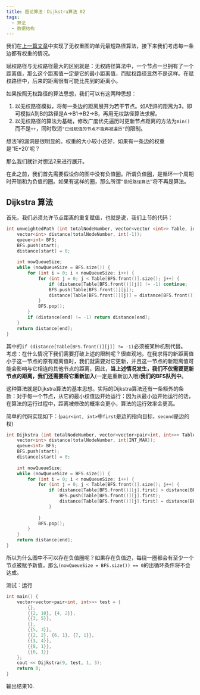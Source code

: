```yaml
---
title: 图论算法：Dijkstra算法 02
tags: 
  - 算法
  - 数据结构
---
```


我们在[上一篇文章](https://amachi.com.cn/_posts/2020-04-15-dijkstra1/)中实现了无权重图的单元最短路径算法，接下来我们考虑每一条边都有权重的情况。  

赋权路径与无权路径最大的区别就是：无权路径算法中，一个节点一旦拥有了一个距离值，那么这个距离值一定是它的最小距离值，而赋权路径显然不是这样。在赋权路径中，后来的距离很有可能比先到的距离小。  

如果按照无权路径的算法思想，我们可以有这两种思想：

1. 以无权路径模拟，将每一条边的距离展开为若干节点。如A到B的距离为3，即可模拟A到B的路径是A->B1->B2->B，再用无权路径算法求解。
2. 以无权路径的算法为基础，修改广度优先遍历时更新节点距离的方法为`min()`而不是`++`，同时取消`"已经赋值的节点不能再被遍历"`的限制。
  
想法1的漏洞是很明显的。权重的大小较小还好，如果有一条边的权重是'1E+20'呢？

那么我们就针对想法2来进行展开。
  
在此之前，我们首先需要假设你的图中没有负值圈。所谓负值圈，是循环一个周期时开销和为负值的圈。如果有这样的圈，那么所谓`“最短路径算法”`将不再是算法。

## Dijkstra 算法

首先，我们必须允许节点距离的重复赋值，也就是说，我们上节的代码：

```cpp
int unweightedPath (int totalNodeNumber, vector<vector <int>> Table, int start, int end) {
    vector<int> distance(totalNodeNumber, int(-1));
    queue<int> BFS;
    BFS.push(start);
    distance[start] = 0;
    
    int nowQueueSize;
    while (nowQueueSize = BFS.size()) {
        for (int i = 0; i < nowQueueSize; i++) {
            for (int j = 0; j < Table[BFS.front()].size(); j++) {
                if (distance[Table[BFS.front()][j]] != -1) continue;
                BFS.push(Table[BFS.front()][j]);
                distance[Table[BFS.front()][j]] = distance[BFS.front()] + 1;
            }
            BFS.pop();
        }
        if (distance[end] != -1) return distance[end];
    }
    return distance[end];
}
```

其中的`if (distance[Table[BFS.front()][j]] != -1)`必须被某种机制代替。  
考虑：在什么情况下我们需要打破上述的限制呢？很直观地，在我求得的新距离值小于这一节点的原有距离值时，我们就需要对它更新，并且这一节点的新距离值可能会影响与它相连的其他节点的距离，因此，**当上述情况发生，我们不仅需要更新节点的距离，我们还需要将它重新加入**(一定是重新加入哦)**我们的BFS队列中**。  

这种算法就是Dijkstra算法的基本思想。实际的Dijkstra算法还有一条额外的条款：对于每一个节点，从它的最小权值边开始运行：因为从最小边开始运行的话，在算法的运行过程中，距离被修改的概率会更小，算法的运行效率会更高。

简单的代码实现如下：(`pair<int, int>`中`first`是边的指向目标，`second`是边的权)

```cpp
int Dijkstra (int totalNodeNumber, vector<vector<pair<int, int>>> Table, int start, int end) {
    vector<int> distance(totalNodeNumber, int(INT_MAX));
    queue<int> BFS;
    BFS.push(start);
    distance[start] = 0;
    
    int nowQueueSize;
    while (nowQueueSize = BFS.size()) {
        for (int i = 0; i < nowQueueSize; i++) {
            for (int j = 0; j < Table[BFS.front()].size(); j++) {
                if (distance[Table[BFS.front()][j].first] > distance[BFS.front()] + Table[BFS.front()][j].second){
                    BFS.push(Table[BFS.front()][j].first);
                    distance[Table[BFS.front()][j].first] = distance[BFS.front()] + Table[BFS.front()][j].second;
                }
                
            }
            BFS.pop();
        }
    }
    return distance[end];
}
```

所以为什么图中不可以存在负值圈呢？如果存在负值边，每绕一圈都会有至少一个节点被赋予新值，那么`(nowQueueSize = BFS.size()) == 0`的出循环条件将不会达成。

测试：运行

```cpp
int main() {
    vector<vector<pair<int, int>>> test = {
        {}, 
        {{2, 10}, {4, 2}}, 
        {{3, 5}}, 
        {}, 
        {{5, 3}}, 
        {{2, 2}, {6, 1}, {7, 1}}, 
        {{3, 4}}, 
        {{8, 1}}, 
        {{6, 1}}
    };
    cout << Dijkstra(9, test, 1, 3);
    return 0;
}
```

输出结果10.
